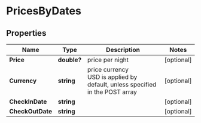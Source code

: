 # PricesByDates


## Properties

| Name | Type | Description | Notes |
|------------ | ------------- | ------------- | -------------|
**Price** | **double?** | price per night |[optional]|
**Currency** | **string** | price currency<br>USD is applied by default, unless specified in the POST array |[optional]|
**CheckInDate** | **string** |  |[optional]|
**CheckOutDate** | **string** |  |[optional]|